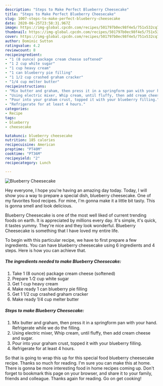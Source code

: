 ```yaml
---
description: "Steps to Make Perfect Blueberry Cheesecake"
title: "Steps to Make Perfect Blueberry Cheesecake"
slug: 1007-steps-to-make-perfect-blueberry-cheesecake
date: 2020-06-25T23:58:31.967Z
image: https://img-global.cpcdn.com/recipes/501797b0ec98f4e5/751x532cq70/blueberry-cheesecake-recipe-main-photo.jpg
thumbnail: https://img-global.cpcdn.com/recipes/501797b0ec98f4e5/751x532cq70/blueberry-cheesecake-recipe-main-photo.jpg
cover: https://img-global.cpcdn.com/recipes/501797b0ec98f4e5/751x532cq70/blueberry-cheesecake-recipe-main-photo.jpg
author: Dominic Sutton
ratingvalue: 4.2
reviewcount: 8
recipeingredient:
- "1 (8 ounce) package cream cheese softened"
- "1 2 cup white sugar"
- "1 cup heavy cream"
- "1 can blueberry pie filling"
- "1 1/2 cup crashed graham cracker"
- "1/4 cup melter butter"
recipeinstructions:
- "Mix butter and graham, then press it in a springform pan with your hand. Refrigerate while we do the filling."
- "Using electric mixer, Whip cream, until fluffy, then add cream cheese and sugar."
- "Pour into your graham crust, topped it with your blueberry filling."
- "Refrigerate for at least 4 hours."
categories:
- Recipe
tags:
- blueberry
- cheesecake

katakunci: blueberry cheesecake 
nutrition: 185 calories
recipecuisine: American
preptime: "PT40M"
cooktime: "PT36M"
recipeyield: "2"
recipecategory: Lunch

---
```



![Blueberry Cheesecake](https://img-global.cpcdn.com/recipes/501797b0ec98f4e5/751x532cq70/blueberry-cheesecake-recipe-main-photo.jpg)

Hey everyone, I hope you're having an amazing day today. Today, I will show you a way to prepare a special dish, blueberry cheesecake. One of my favorites food recipes. For mine, I'm gonna make it a little bit tasty. This is gonna smell and look delicious.



Blueberry Cheesecake is one of the most well liked of current trending foods on earth. It is appreciated by millions every day. It's simple, it's quick, it tastes yummy. They're nice and they look wonderful. Blueberry Cheesecake is something that I have loved my entire life.


To begin with this particular recipe, we have to first prepare a few ingredients. You can have blueberry cheesecake using 6 ingredients and 4 steps. Here is how you can achieve that.

<!--inarticleads1-->

##### The ingredients needed to make Blueberry Cheesecake:

1. Take 1 (8 ounce) package cream cheese (softened)
1. Prepare 1 ⁄2 cup white sugar
1. Get 1 cup heavy cream
1. Make ready 1 can blueberry pie filling
1. Get 1 1/2 cup crashed graham cracker
1. Make ready 1/4 cup melter butter




<!--inarticleads2-->

##### Steps to make Blueberry Cheesecake:

1. Mix butter and graham, then press it in a springform pan with your hand. Refrigerate while we do the filling.
1. Using electric mixer, Whip cream, until fluffy, then add cream cheese and sugar.
1. Pour into your graham crust, topped it with your blueberry filling.
1. Refrigerate for at least 4 hours.




So that is going to wrap this up for this special food blueberry cheesecake recipe. Thanks so much for reading. I'm sure you can make this at home. There is gonna be more interesting food in home recipes coming up. Don't forget to bookmark this page on your browser, and share it to your family, friends and colleague. Thanks again for reading. Go on get cooking!

